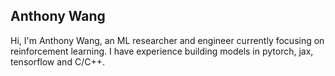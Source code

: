 ## Anthony Wang

Hi, I'm Anthony Wang, an ML researcher and engineer currently focusing on reinforcement learning.
I have experience building models in pytorch, jax, tensorflow and C/C++.